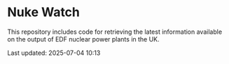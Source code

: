 # Nuke Watch

This repository includes code for retrieving the latest information available on the output of EDF nuclear power plants in the UK.

Last updated: 2025-07-04 10:13
